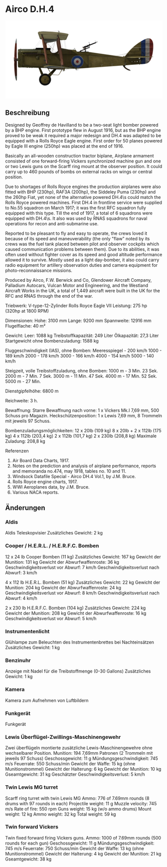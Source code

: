# Airco D.H.4

![aircodh4](../images/aircodh4.png)

## Beschreibung

Designed by Geoffrey de Havilland to be a two-seat light bomber powered by a BHP engine. First prototype flew in August 1916, but as the BHP engine proved to be weak it required a major redesign and DH.4 was adapted to be equipped with a Rolls Royce Eagle engine. First order for 50 planes powered by Eagle III engine (250hp) was placed at the end of 1916.

Basically an all-wooden construction tractor biplane, Airplane armament consisted of one forward-firing Vickers synchronized machine gun and one or two Lewis guns on the Scarff ring mount at the observer position. It could carry up to 460 pounds of bombs on external racks on wings or central position.

Due to shortages of Rolls Royce engines the production airplanes were also fitted with BHP (230hp), RAF3A (200hp), the Siddeley Puma (230hp) and the 260hp Fiat, yet none of the alternative powered DH.4\s could match the Rolls Royce powered machines. First DH.4 in frontline service were supplied to No.55 squadron on March 1917; it was the first RFC squadron fully equipped with this type. Till the end of 1917, a total of 6 squadrons were equipped with DH.4\s. It also was used by RNAS squadrons for naval operations for recon and anti-submarine use.

Reported to be pleasant to fly and easy to operate, the crews loved it because of its speed and maneuverability (the only "flaw" noted by its crews was the fuel tank placed between pilot and observer cockpits which caused communication problems between them). Due to its abilities, it was often used without fighter cover as its speed and good altitude performance allowed it to survive. Mostly used as a light day-bomber, it also could carry radio equipment for artillery observation duties and camera equipment for photo-reconnaissance missions.

Produced by Airco, F.W. Berwick and Co, Glendower Aircraft Company, Palladium Autocars, Vulcan Motor and Engineering, and the Westland Aircraft Works in the UK, a total of 1,449 aircraft were built in the UK for the RFC and RNAS through the end of the war.


Triebwerk: V-type-12-Zylinder Rolls Royce Eagle VII
Leistung: 275 hp (320hp at 1800 RPM)

Dimensionen:
Hohe: 3100 mm
Lange: 9200 mm
Spannweite: 12916 mm
Flugelflache: 40 m²

Gewicht:
Leer: 1088 kg
Treibstoffkapazität: 249 Liter
Ölkapazität: 27,3 Liter
Startgewicht ohne Bombenzuladung: 1588 kg

Fluggeschwindigkeit (IAS), ohne Bomben:
Meeresspiegel - 200 km/h
1000 - 189 km/h
2000 - 178 km/h
3000 - 166 km/h
4000 - 154 km/h
5000 - 140 km/h

Steigzeit, volle Treibstoffzuladung, ohne Bomben:
1000 m -  3 Min. 23 Sek.
2000 m -  7 Min. 7 Sek.
3000 m - 11 Min. 47 Sek.
4000 m - 17 Min. 52 Sek.
5000 m - 27 Min.

Dienstgipfelhöhe: 6800 m

Reichweite: 3 h.

Bewaffnung:
Starre Bewaffnung nach vorne: 1 x Vickers Mk.I 7,69 mm, 500 Schuss pro Magazin.
Heckschützenposition: 1 x Lewis 7,69 mm, 8 Trommeln mit jeweils 97 Schuss.

Bombenzuladungsmöglichkeiten:
12 x 20lb (109 kg)
8 x 20lb + 2 x 112lb (175 kg)
4 x 112lb (203,4 kg)
2 x 112lb (101,7 kg)
2 x 230lb (208,8 kg)
Maximale Zuladung: 208,8 kg

Referenzen
1) Air Board Data Charts, 1917.
2) Notes on the prediction and analysis of airplane performance, reports and memoranda no.474, may 1918, tables no. 10 and 11.
3) Windsock Datafile Special - Airco DH.4 Vol.1, by J.M. Bruce.
4) Rolls Royce engine charts, 1917.
5) WWI Aeroplanes data, by J.M. Bruce.
6) Various NACA reports.

## Änderungen


### Aldis

Aldis Teleskopvisier
Zusätzliches Gewicht: 2 kg


### Cooper / H.E.R.L. / H.E.R.F.C. Bomben

12 x 24 lb Cooper Bomben (11 kg)
Zusätzliches Gewicht: 167 kg
Gewicht der Munition: 131 kg
Gewicht der Abwurfwaffenroste: 36 kg
Geschwindigkeitsverlust vor Abwurf: 7 km/h
Geschwindigkeitsverlust nach Abwurf: 3 km/h

4 x 112 lb H.E.R.L. Bomben (51 kg)
Zusätzliches Gewicht: 22 kg
Gewicht der Munition: 204 kg
Gewicht der Abwurfwaffenroste: 24 kg
Geschwindigkeitsverlust vor Abwurf: 8 km/h
Geschwindigkeitsverlust nach Abwurf: 4 km/h

2 x 230 lb H.E.R.F.C. Bomben (104 kg)
Zusätzliches Gewicht: 224 kg
Gewicht der Munition: 208 kg
Gewicht der Abwurfwaffenroste: 16 kg
Geschwindigkeitsverlust vor Abwurf: 5 km/h


### Instrumentenlicht

Glühlampe zum Beleuchten des Instrumentenbrettes bei Nachteinsätzen
Zusätzliches Gewicht: 1 kg


### Benzinuhr

Anzeige mit Nadel für die Treibstoffmenge (0-30 Gallons)
Zusätzliches Gewicht: 1 kg


### Kamera

Kamera zum Aufnehmen von Luftbildern


### Funkgerät

Funkgerät


### Lewis Überflügel-Zwillings-Maschinengewehr

Zwei überflügeln montierte zusätzliche Lewis-Maschinengewehre ohne wechselbarer Position.
Munition: 194 7,69mm Patronen (2 Trommeln mit jeweils 97 Schuss)
Geschossgewicht: 11 g
Mündungsgeschwindigkeit: 745 m/s
Feuerrate: 550 Schuss/min
Gewicht der Waffe: 15 kg (ohne Munitionstrommel)
Gewicht der Halterung: 6 kg
Gewicht der Munition: 10 kg
Gseamtgewicht: 31 kg
Geschätzter Geschwindigkeitsverlust: 5 km/h


### Twin Lewis MG turret

Scarff ring turret with twin Lewis MG
Ammo: 776 of 7.69mm rounds (8 drums with 97 rounds in each)
Projectile weight: 11 g
Muzzle velocity: 745 m/s
Rate of fire: 550 rpm
Guns weight: 15 kg (w/o ammo drums)
Mount weight: 12 kg
Ammo weight: 32 kg
Total weight: 59 kg


### Twin forward Vickers

Twin fixed forward firing Vickers guns.
Ammo: 1000 of 7.69mm rounds (500 rounds for each gun)
Geschossgewicht: 11 g
Mündungsgeschwindigkeit: 745 m/s
Feuerrate: 750 Schuss/min
Gewicht der Waffe: 13 kg (ohne Munitionstrommel)
Gewicht der Halterung: 4 kg
Gewicht der Munition: 21 kg
Gseamtgewicht: 38 kg